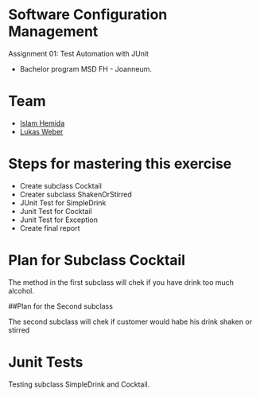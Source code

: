 # Software Configuration Management #

Assignment 01: Test Automation with JUnit

- Bachelor program MSD FH - Joanneum.


Team
=====
- [Islam Hemida][islam1992]
- [Lukas Weber][iamLukWeb]


Steps for mastering this exercise 
=====

- Create subclass Cocktail
- Creater subclass ShakenOrStirred
- JUnit Test for SimpleDrink
- Junit Test for Cocktail
- Junit Test for Exception
- Create final report

Plan for Subclass Cocktail
=====

The method in the first subclass will chek if you have drink too much alcohol. 

##Plan for the Second subclass 

The second subclass will chek if customer would habe his drink shaken or stirred

Junit Tests
=====

Testing subclass SimpleDrink and Cocktail. 



[islam1992]: https://github.com/Islam1992
[iamLukWeb]: https://github.com/iamWebLuk
